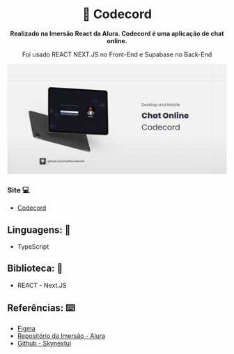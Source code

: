 <h1 align="center">💬 Codecord</h1>
<p align="center">
  <strong>Realizado na Imersão React da Alura. Codecord é uma aplicação de chat online.</strong>
  <p align="center"> Foi usado REACT NEXT.JS no Front-End e Supabase no Back-End </p>
</p>

<p align="center">
  <img src="public/README.png" alt="">
</p>

### Site 💻

- [Codecord](https://aluracord-code.vercel.app/)

## Linguagens: 🚀

- TypeScript

## Biblioteca: 📙

- REACT - Next.JS


## Referências: ⌨️

- [Figma](https://www.figma.com/file/X5kVg1hNCajiV73ah7iyPz/Imers%C3%A3o-React---Aluracord---Matrix?node-id=0%3A1)
- [Repositório da Imersão - Alura](https://github.com/alura-challenges/aluracord-matrix)
- [Github - Skynextui](https://github.com/alura-challenges/aluracord-matrix)

